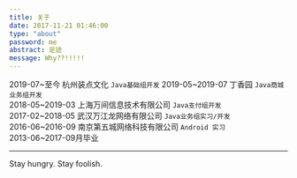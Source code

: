 ```yaml
---
title: 关于
date: 2017-11-21 01:46:00
type: "about"
password: me
abstract: 足迹
message: Why??!!!!!
---
```

   
2019-07~至今 杭州装点文化 `Java基础组开发` 
2019-05~2019-07 丁香园 `Java商城业务组开发`  
2018-05~2019-03 上海万间信息技术有限公司 `Java支付组开发`  
2017-02~2018-05 武汉万江龙网络有限公司 `Java业务组实习/开发`  
2016-06~2016-09 南京第五城网络科技有限公司 `Android 实习`  
2013-06~2017-09月毕业  

---

Stay hungry. Stay foolish.  
